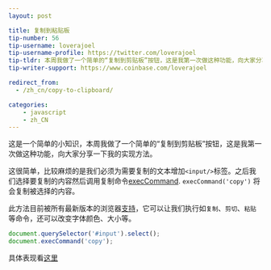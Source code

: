 ```yaml
---
layout: post

title: 复制到粘贴板
tip-number: 56
tip-username: loverajoel
tip-username-profile: https://twitter.com/loverajoel
tip-tldr: 本周我做了一个简单的“复制到剪贴板”按钮，这是我第一次做这种功能，向大家分享一下我的实现方法。
tip-writer-support: https://www.coinbase.com/loverajoel

redirect_from:
  - /zh_cn/copy-to-clipboard/

categories:
    - javascript
    - zh_CN
---
```


这是一个简单的小知识，本周我做了一个简单的“复制到剪贴板”按钮，这是我第一次做这种功能，向大家分享一下我的实现方法。

这很简单，比较麻烦的是我们必须为需要复制的文本增加`<input/>`标签。之后我们选择要复制的内容然后调用复制命令[execCommand](https://developer.mozilla.org/zh-CN/docs/Web/API/Document/execCommand).
`execCommand('copy')` 将会复制被选择的内容。

此方法目前被所有最新版本的浏览器[支持](http://caniuse.com/#search=execCommand)，它可以让我们执行如`复制`、`剪切`、`粘贴`等命令，还可以改变字体颜色、大小等。

```js
document.querySelector('#input').select();
document.execCommand('copy');
```

具体表现看[这里](https://jsbin.com/huhozu/edit?html,js,output)
